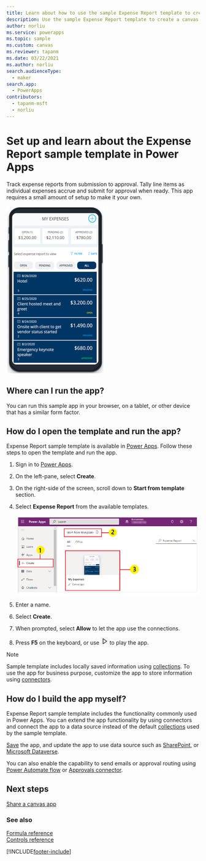 ```yaml
---
title: Learn about how to use the sample Expense Report template to create an app. | Microsoft Docs
description: Use the sample Expense Report template to create a canvas app, and preview the app features before you customize for business requirements.
author: norliu
ms.service: powerapps
ms.topic: sample
ms.custom: canvas
ms.reviewer: tapanm
ms.date: 03/22/2021
ms.author: norliu
search.audienceType: 
  - maker
search.app: 
  - PowerApps
contributors:
  - tapanm-msft
  - norliu
---
```


# Set up and learn about the Expense Report sample template in Power Apps

Track expense reports from submission to approval. Tally line items as individual expenses accrue and submit for approval when ready. This app requires a small amount of setup to make it your own.

![Opening screen of the Expense Report PowerApp](./media/expense-report-install/expense-report-powerapp.png)


## Where can I run the app?

You can run this sample app in your browser, on a tablet, or other device that has a similar form factor.

## How do I open the template and run the app?

Expense Report sample template is available in [Power Apps](https://make.powerapps.com). Follow these steps to open the template and run the app.

1. Sign in to [Power Apps](https://make.powerapps.com).

1. On the left-pane, select **Create**.

1. On the right-side of the screen, scroll down to **Start from template** section.

1. Select **Expense Report** from the available templates.

    ![Open Expense Report sample template](./media/expense-report-install/use-expense-report-sample-template.png "Open Expense Report sample template")

1. Enter a name.

1. Select **Create**.

1. When prompted, select **Allow** to let the app use the connections.

1. Press **F5** on the keyboard, or use ![Preview button](./media/expense-report-install/preview.png "Preview button") to play the app.

> [!NOTE]
> Sample template includes locally saved information using [collections](create-update-collection.md). To use the app for business purpose, customize the app to store information using [connectors](/connectors/connector-reference/connector-reference-powerapps-connectors).

## How do I build the app myself?

Expense Report sample template includes the functionality commonly used in Power Apps. You can extend the app functionality by using connectors and connect the app to a data source instead of the default [collections](create-update-collection.md) used by the sample template.

[Save](save-publish-app.md#save-changes-to-an-app) the app, and update the app to use data source such as [SharePoint](connections/connection-sharepoint-online.md), or [Microsoft Dataverse](connections/connection-common-data-service.md).

You can also enable the capability to send emails or approval routing using [Power Automate flow](using-logic-flows.md) or [Approvals connector](/connectors/approvals).

## Next steps

[Share a canvas app](share-app.md)

### See also

[Formula reference](https://docs.microsoft.com/powerapps/maker/canvas-apps/formula-reference) <br>
[Controls reference](https://docs.microsoft.com/powerapps/maker/canvas-apps/reference-properties)

[!INCLUDE[footer-include](../../includes/footer-banner.md)]